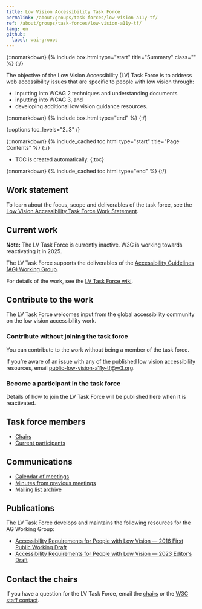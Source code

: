 ```yaml
---
title: Low Vision Accessibility Task Force
permalink: /about/groups/task-forces/low-vision-a11y-tf/
ref: /about/groups/task-forces/low-vision-a11y-tf/
lang: en
github:
  label: wai-groups
---
```


{::nomarkdown}
{% include box.html type="start" title="Summary" class="" %}
{:/}

The objective of the Low Vision Accessibility (LV) Task Force is to address web accessibility issues that are specific to people with low vision through:

* inputting into WCAG 2 techniques and understanding documents
* inputting into WCAG 3, and 
* developing additional low vision guidance resources.

{::nomarkdown}
{% include box.html type="end" %}
{:/}

{::options toc_levels="2..3" /}

{::nomarkdown}
{% include_cached toc.html type="start" title="Page Contents" %}
{:/}

-   TOC is created automatically.
{:toc}

{::nomarkdown}
{% include_cached toc.html type="end" %}
{:/}

## Work statement

To learn about the focus, scope and deliverables of the task force, see the [Low Vision Accessibility Task Force Work Statement](/about/groups/task-forces/low-vision-a11y-tf/work-statement/).

## Current work

**Note:** The LV Task Force is currently inactive. W3C is working towards reactivating it in 2025.

The LV Task Force supports the deliverables of the [Accessibility Guidelines (AG) Working Group](/about/groups/agwg/).

For details of the work, see the [LV Task Force wiki](https://www.w3.org/WAI/GL/low-vision-a11y-tf/wiki/Main_Page).

## Contribute to the work

The LV Task Force welcomes input from the global accessibility community on the low vision accessibility work.

### Contribute without joining the task force

You can contribute to the work without being a member of the task force.

If you’re aware of an issue with any of the published low vision accessibility resources, email [public-low-vision-a11y-tf@w3.org](mailto:public-low-vision-a11y-tf@w3.org).

### Become a participant in the task force

Details of how to join the LV Task Force will be published here when it is reactivated.

## Task force members

* [Chairs](https://www.w3.org/groups/tf/low-vision-a11y-tf/participants/#chairs)
* [Current participants](https://www.w3.org/groups/tf/low-vision-a11y-tf/participants/#participants)

## Communications

* [Calendar of meetings](https://www.w3.org/groups/tf/low-vision-a11y-tf/calendar/)
* [Minutes from previous meetings](https://www.w3.org/WAI/GL/task-forces/low-vision-a11y-tf/minutes)
* [Mailing list archive](https://lists.w3.org/Archives/Public/public-low-vision-a11y-tf/)

## Publications

The LV Task Force develops and maintains the following resources for the AG Working Group:

* [Accessibility Requirements for People with Low Vision — 2016 First Public Working Draft](https://www.w3.org/TR/low-vision-needs/)
* [Accessibility Requirements for People with Low Vision — 2023 Editor’s Draft](https://w3c.github.io/low-vision-a11y-tf/requirements.html)

## Contact the chairs

If you have a question for the LV Task Force, email the [chairs](https://www.w3.org/groups/tf/low-vision-a11y-tf/participants/#chairs) or the [W3C staff contact](https://www.w3.org/groups/tf/low-vision-a11y-tf/participants/#staff).